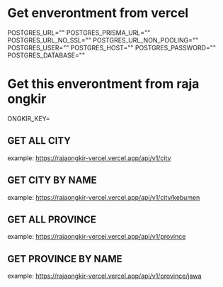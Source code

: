 # Get enverontment from vercel
POSTGRES_URL=""
POSTGRES_PRISMA_URL=""
POSTGRES_URL_NO_SSL=""
POSTGRES_URL_NON_POOLING=""
POSTGRES_USER=""
POSTGRES_HOST=""
POSTGRES_PASSWORD=""
POSTGRES_DATABASE=""

# Get this enverontment from raja ongkir 
ONGKIR_KEY=

## GET ALL CITY 
example:
https://rajaongkir-vercel.vercel.app/api/v1/city
## GET CITY BY NAME
example:
https://rajaongkir-vercel.vercel.app/api/v1/city/kebumen
## GET ALL PROVINCE 
example:
https://rajaongkir-vercel.vercel.app/api/v1/province
## GET PROVINCE BY NAME
example:
https://rajaongkir-vercel.vercel.app/api/v1/province/jawa
